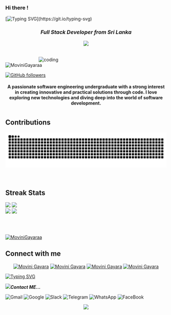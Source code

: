 ### Hi there !

<!--
**MoviniGayaraa/MoviniGayaraa** is a ✨ _special_ ✨ repository because its `README.md` (this file) appears on your GitHub profile.
Here are some ideas to get you started:
- 🔭 I’m currently working on ...
- 🌱 I’m currently learning ...
- 👯 I’m looking to collaborate on ...
- 🤔 I’m looking for help with ...
- 💬 Ask me about ...
- 📫 How to reach me: ...
- 😄 Pronouns: ...
- ⚡ Fun fact: ...
-->

[![Typing SVG](https://readme-typing-svg.herokuapp.com?size=32&vCenter=true&width=760&lines=Hi,+I'm+Movini+Gayara;IJSE-+Institute+of+Software+Engineering;)](https://git.io/typing-svg)

<h3 align="center"><b><i>Full Stack Developer from Sri Lanka </i></b></h3>
<p align="center">
  <a href="https://github.com/DenverCoder1/readme-typing-svg"><img src="https://readme-typing-svg.herokuapp.com?lines=Learning+Computer+Science;Java%20|%20Algorithms%20|%20OOP%20;Always%20learning%20new%20things&center=true&width=500&height=50"></a>
</p>
<br>


<img align="right" alt="coding" width="400" src="https://i.pinimg.com/originals/ff/75/d6/ff75d6ba4285982c35529afc176501dc.gif">



<img src="https://komarev.com/ghpvc/?username=MoviniGayaraa&label=Profile%20views&color=0e75b6&style=flat" alt="MoviniGayaraa" /> </p>

[![GitHub followers](https://img.shields.io/github/followers/MoviniGayaraa.svg?style=social&label=followers&maxAge=2592000)](https://github.com/MoviniGayaraa?tab=followers)


 

<h4 align="center">A passionate software engineering undergraduate with a strong interest in creating innovative and practical solutions through code. I love exploring new technologies and diving deep into the world of software development.</h4>


<div>

#
</div>

##   Contributions
  <img alt="snake eating my contributions" src="https://raw.githubusercontent.com/gr8monk3ys/gr8monk3ys/output/github-contribution-grid-snake.svg" />
  <br/><br/><br/>
</div>

##  Streak Stats

![](https://github-readme-stats.vercel.app/api?username=MoviniGayaraa&theme=radical&hide_border=false&include_all_commits=false&count_private=false)
![](https://github-readme-stats.vercel.app/api/top-langs/?username=MoviniGayaraa&theme=radical&hide_border=false&include_all_commits=false&count_private=false&layout=compact)<br/>
<img src="http://github-profile-summary-cards.vercel.app/api/cards/profile-details?username=MoviniGayaraa&theme=tokyonight" />
![](https://github-profile-summary-cards.vercel.app/api/cards/stats?username=MoviniGayaraa&theme=monokai)
 
  
<br>
<br>


<p align="left"> <a href="https://github.com/ryo-ma/github-profile-trophy"><img src="https://github-profile-trophy.vercel.app/?username=MoviniGayaraa" alt="MoviniGayaraa" /></a> </p>


##  Connect with me
<p align="center">
<a href="https://twitter.com/Movini Gayara" target="blank"><img align="center" src="https://raw.githubusercontent.com/rahuldkjain/github-profile-readme-generator/master/src/images/icons/Social/twitter.svg" alt="Movini Gayara" height="30" width="40" /></a>
<a href="https://linkedin.com/in/Movini Gayara" target="blank"><img align="center" src="https://raw.githubusercontent.com/rahuldkjain/github-profile-readme-generator/master/src/images/icons/Social/linked-in-alt.svg" alt="Movini Gayara" height="30" width="40" /></a>
<a href="https://fb.com/Movini Gayara" target="blank"><img align="center" src="https://raw.githubusercontent.com/rahuldkjain/github-profile-readme-generator/master/src/images/icons/Social/facebook.svg" alt="Movini Gayara" height="30" width="40" /></a>
<a href="https://instagram.com/Movini Gayara" target="blank"><img align="center" src="https://raw.githubusercontent.com/rahuldkjain/github-profile-readme-generator/master/src/images/icons/Social/instagram.svg" alt="Movini Gayara" height="30" width="40" /></a>


</p>








  
   [![Typing SVG](https://readme-typing-svg.herokuapp.com?duration=5000&color=2ED573&width=600&lines=-+-+-+-+-+-+-+-+-+-+-+-+-+-+-+-+-+-+-+-+-+-+-+-+-+-+-+)](https://git.io/typing-svg)

***<img src="https://media.giphy.com/media/iY8CRBdQXODJSCERIr/giphy.gif" width="30px">Contact ME...***  <br>
   
   <p align="center">

![Gmail](https://img.shields.io/badge/Gmail-D14836?logo=gmail&logoColor=white&style=for-the-badge)
![Google](https://img.shields.io/badge/Google%20Meet-00897B?logo=google-meet&logoColor=white&style=for-the-badge)
![Slack](https://img.shields.io/badge/Slack-4A154B?logo=slack&logoColor=white&style=for-the-badge)
![Telegram](https://img.shields.io/badge/Telegram-2CA5E0?logo=telegram&logoColor=white&style=for-the-badge)
![WhatsApp](https://img.shields.io/badge/WhatsApp-25D366?logo=whatsapp&logoColor=white&style=for-the-badge)
![FaceBook](https://img.shields.io/badge/FaceBook-blue?logo=FaceBook&logoColor=white&style=for-the-badge)

</p>

<p align="center">
  <img src="https://capsule-render.vercel.app/api?type=waving&color=gradient&height=100&section=footer"/>
</p>
